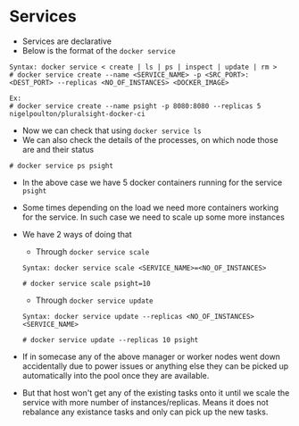 # Services

- Services are declarative
- Below is the format of the `docker service`

```
Syntax: docker service < create | ls | ps | inspect | update | rm >
# docker service create --name <SERVICE_NAME> -p <SRC_PORT>:<DEST_PORT> --replicas <NO_OF_INSTANCES> <DOCKER_IMAGE>

Ex:
# docker service create --name psight -p 8080:8080 --replicas 5 nigelpoulton/pluralsight-docker-ci
```

- Now we can check that using `docker service ls`
- We can also check the details of the processes, on which node those are and their status

```
# docker service ps psight
```

- In the above case we have 5 docker containers running for the service `psight`
- Some times depending on the load we need more containers working for the service. In such case we need to scale up some more instances
- We have 2 ways of doing that
	- Through `docker service scale`

	```
	Syntax: docker service scale <SERVICE_NAME>=<NO_OF_INSTANCES>

	# docker service scale psight=10
	```

	- Through `docker service update`

	```
	Syntax: docker service update --replicas <NO_OF_INSTANCES> <SERVICE_NAME>

	# docker service update --replicas 10 psight
	```

- If in somecase any of the above manager or worker nodes went down accidentally due to power issues or anything else they can be picked up automatically into the pool once they are available.
- But that host won't get any of the existing tasks onto it until we scale the service with more number of instances/replicas. Means it does not rebalance any existance tasks and only can pick up the new tasks.